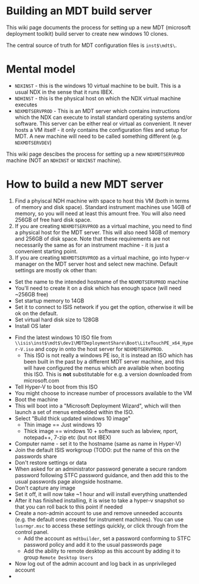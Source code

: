 # Building an MDT build server

This wiki page documents the process for setting up a new MDT (microsoft deployment toolkit) build server to create new windows 10 clones.

The central source of truth for MDT configuration files is `inst$\mdt$\`.

# Mental model

- `NDXINST` - this is the windows 10 virtual machine to be built. This is a usual NDX in the sense that it runs IBEX.
- `NDHINST` - this is the physical host on which the NDX virtual machine executes
- `NDXMDTSERVPROD` - This is an MDT server which contains instructions which the NDX can execute to install standard operating systems and/or software. This server can be either real or virtual as convenient. It never hosts a VM itself - it only contains the configuration files and setup for MDT. A new machine will need to be called something different (e.g. `NDXMDTSERVDEV`)

This wiki page descibes the process for setting up a new `NDXMDTSERVPROD` machine (NOT an `NDHINST` or `NDXINST` machine).

# How to build a new MDT server

1. Find a phyiscal NDH machine with space to host this VM (both in terms of memory and disk space). Standard instrument machines use 14GB of memory, so you will need at least this amount free. You will also need 256GB of free hard disk space.
1. If you are creating `NDXMDTSERVPROD` as a virtual machine, you need to find a physical host for the MDT server. This will also need 14GB of memory and 256GB of disk space. Note that these requirements are not necessarily the same as for an instrument machine - it is just a convenient starting point.
1. If you are creating `NDXMDTSERVPROD` as a virtual machine, go into hyper-v manager on the MDT server host and select new machine. Default settings are mostly ok other than:
  * Set the name to the intended hostname of the `NDXMDTSERVPROD` machine
  * You'll need to create it on a disk which has enough space (will need ~256GB free)
  * Set startup memory to 14GB
  * Set it to connect to ISIS network if you get the option, otherwise it will be ok on the default.
  * Set virtual hard disk size to 128GB
  * Install OS later
- Find the latest windows 10 ISO file from `\\isis\inst$\mdt$\dev1\MDTDeploymentShare\Boot\LiteTouchPE_x64_Hyper-V.iso` and copy in onto the host server for `NDXMDTSERVPROD`.
  * This ISO is not really a windows PE iso, it is instead an ISO which has been built in the past by a different MDT server machine, and this will have configured the menus which are available when booting this ISO. This is **not** substitutable for e.g. a version downloaded from microsoft.com
- Tell Hyper-V to boot from this ISO
- You might choose to increase number of processors available to the VM
- Boot the machine
- This will boot into a "Microsoft Deployment Wizard", which will then launch a set of menus embedded within the ISO.
- Select "Build thick updated windows 10 image"
  * Thin image == Just windows 10
  * Thick image == windows 10 + software such as labview, nport, notepad++, 7-zip etc (but not IBEX)
- Computer name - set it to the hostname (same as name in Hyper-V)
- Join the default ISIS workgroup (TODO: put the name of this on the passwords share
- Don't restore settings or data
- When asked for an administrator password generate a secure random password following STFC password guidance, and then add this to the usual passwords page alongside hostname.
- Don't capture any image
- Set it off, it will now take ~1 hour and will install everything unattended
- After it has finished installing, it is wise to take a hyper-v snapshot so that you can roll back to this point if needed
- Create a non-admin account to use and remove unneeded accounts (e.g. the default ones created for instrument machines). You can use `lusrmgr.msc` to access these settings quickly, or click through from the control panel.
  * Add the account as `mdtbuilder`, set a password conforming to STFC password policy and add it to the usual passwords page
  * Add the ability to remote desktop as this account by adding it to group `Remote Desktop Users`
- Now log out of the admin account and log back in as unprivileged account
- 
